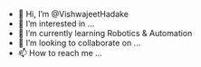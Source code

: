 - 👋 Hi, I’m @VishwajeetHadake
- 👀 I’m interested in ...
- 🌱 I’m currently learning Robotics & Automation
- 💞️ I’m looking to collaborate on ...
- 📫 How to reach me ...

<!---
VishwajeetHadake/VishwajeetHadake is a ✨ special ✨ repository because its `README.md` (this file) appears on your GitHub profile.
You can click the Preview link to take a look at your changes.
--->
